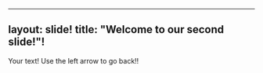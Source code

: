 -----
layout: slide!
title: "Welcome to our second slide!"!
-----
Your text!
Use the left arrow to go back!!
